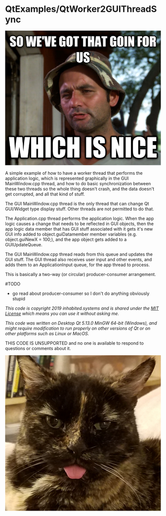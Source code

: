 # QtExamples/QtWorker2GUIThreadSync

![QtExamples/QtWorker2GUIThreadSync](/res/img/WhichIsNice.jpg)

A simple example of how to have a worker thread that performs the application logic, which is represented graphically in the GUI MainWindow.cpp thread, and how to do basic synchronization between these two threads so the whole thing doesn't crash, and the data doesn't get corrupted, and all that kind of stuff.

The GUI MainWindow.cpp thread is the only thread that can change Qt GUI/Widget type display stuff.  Other threads are not permitted to do that.

The Application.cpp thread performs the application logic.  When the app logic causes a change that needs to be reflected in GUI objects, then the app logic data member that has GUI stuff associated with it gets it's new GUI info added to object.guiDatamember member variables (e.g. object.guiNewX = 100;), and the app object gets added to a GUIUpdateQueue.

The GUI MainWindow.cpp thread reads from this queue and updates the GUI stuff.  The GUI thread also receives user input and other events, and adds them to an ApplicationInput queue, for the app thread to process.

This is basically a two-way (or circular) producer-consumer arrangement.

#TODO

* go read about producer-consumer so I don't do anything obviously stupid


_This code is copyright 2019 inhabited.systems and is shared under the [MIT License](https://choosealicense.com/licenses/mit/) which means you can use it without asking me._

_This code was written on Desktop Qt 5.13.0 MinGW 64-bit (Windows), and might require modification to run properly on other versions of Qt or on other platforms such as Linux or MacOS._

THIS CODE IS UNSUPPORTED and no one is available to respond to questions or comments about it.

![Girlie Blep](/res/img/Girlie-blep.jpg) 